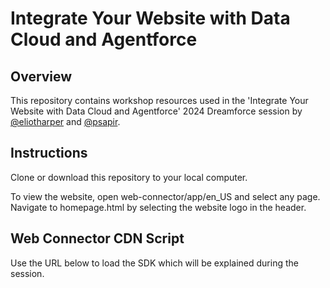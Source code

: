 # Integrate Your Website with Data Cloud and Agentforce

## Overview
This repository contains workshop resources used in the 'Integrate Your Website with Data Cloud and Agentforce' 2024 Dreamforce session by [@eliotharper](https://github.com/eliotharper) and [@psapir](https://github.com/psapir).

## Instructions
Clone or download this repository to your local computer. 

To view the website, open web-connector/app/en_US and select any page. Navigate to homepage.html by selecting the website logo in the header.

## Web Connector CDN Script
Use the URL below to load the SDK which will be explained during the session.

````

````

